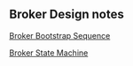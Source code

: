 ## Broker Design notes

[Broker Bootstrap Sequence](bootstrap.md)

[Broker State Machine](state_machine.md)
